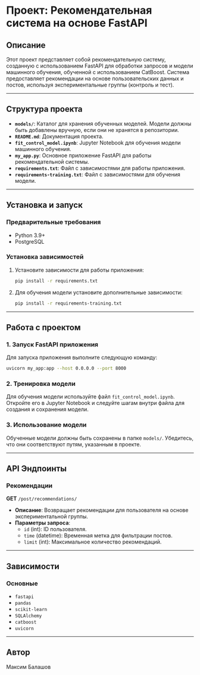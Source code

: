 # Проект: Рекомендательная система на основе FastAPI

## Описание
Этот проект представляет собой рекомендательную систему, созданную с использованием FastAPI для обработки запросов и модели машинного обучения, обученной с использованием CatBoost. Система предоставляет рекомендации на основе пользовательских данных и постов, используя экспериментальные группы (контроль и тест).

---

## Структура проекта

- **`models/`**: Каталог для хранения обученных моделей. Модели должны быть добавлены вручную, если они не хранятся в репозитории.
- **`README.md`**: Документация проекта.
- **`fit_control_model.ipynb`**: Jupyter Notebook для обучения модели машинного обучения.
- **`my_app.py`**: Основное приложение FastAPI для работы рекомендательной системы.
- **`requirements.txt`**: Файл с зависимостями для работы приложения.
- **`requirements-training.txt`**: Файл с зависимостями для обучения модели.

---

## Установка и запуск

### Предварительные требования
- Python 3.9+
- PostgreSQL

### Установка зависимостей
1. Установите зависимости для работы приложения:
   ```bash
   pip install -r requirements.txt
   ```

2. Для обучения модели установите дополнительные зависимости:
   ```bash
   pip install -r requirements-training.txt
   ```

---

## Работа с проектом

### 1. Запуск FastAPI приложения
Для запуска приложения выполните следующую команду:
```bash
uvicorn my_app:app --host 0.0.0.0 --port 8000
```

### 2. Тренировка модели
Для обучения модели используйте файл `fit_control_model.ipynb`. Откройте его в Jupyter Notebook и следуйте шагам внутри файла для создания и сохранения модели.

### 3. Использование модели
Обученные модели должны быть сохранены в папке `models/`. Убедитесь, что они соответствуют путям, указанным в проекте.

---

## API Эндпоинты

### Рекомендации
**GET** `/post/recommendations/`
- **Описание**: Возвращает рекомендации для пользователя на основе экспериментальной группы.
- **Параметры запроса**:
  - `id` (int): ID пользователя.
  - `time` (datetime): Временная метка для фильтрации постов.
  - `limit` (int): Максимальное количество рекомендаций.

---

## Зависимости

### Основные
- `fastapi`
- `pandas`
- `scikit-learn`
- `SQLAlchemy`
- `catboost`
- `uvicorn`

---

## Автор
Максим Балашов


